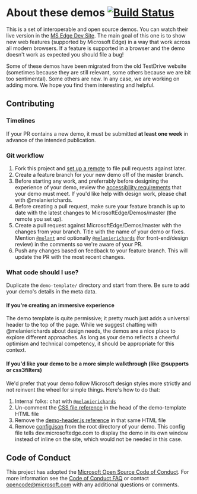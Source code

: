 # About these demos [![Build Status](https://travis-ci.org/MicrosoftEdge/Demos.svg?branch=master)](https://travis-ci.org/MicrosoftEdge/Demos)

This is a set of interoperable and open source demos. You can watch their live version in the [MS Edge Dev Site](https://dev.windows.com/en-us/microsoft-edge/testdrive/).
The main goal of this one is to show new web features (supported by Microsoft Edge) in a way that work across all modern browsers. If a feature
is supported in a browser and the demo doesn't work as expected you should file a bug!  

Some of these demos have been migrated from the old TestDrive website (sometimes because they are still relevant, some others because we are bit
too sentimental). Some others are new. In any case, we are working on adding more. We hope you find them interesting and helpful.

## Contributing

### Timelines

If your PR contains a new demo, it must be submitted **at least one week** in advance of the intended publication.

### Git workflow

1. Fork this project and [set up a remote](https://help.github.com/articles/configuring-a-remote-for-a-fork/) to file pull requests
against later.
2. Create a feature branch for your new demo off of the master branch.
3. Before starting any work, and preferrably before designing the experience of your demo, review the [accessibility requirements](.github/ACCESSIBILITY_REQS.md) that your demo must meet. If you'd like help with design work, please chat with @melanierichards.
4. Before creating a pull request, make sure your feature branch is up to date with the latest changes to MicrosoftEdge/Demos/master (the
remote you set up).
5. Create a pull request against MicrosoftEdge/Demos/master with the changes from your branch. Title with the name of your demo or fixes.
Mention [`@molant`](https://github.com/molant) and optionally [`@melanierichards`](https://github.com/melanierichards) (for front-end/design review) in the comments so we're aware of your PR.
6. Push any changes based on feedback to your feature branch. This will update the PR with the most recent changes.

### What code should I use?

Duplicate the `demo-template/` directory and start from there. Be sure to add your demo's details in the meta data.

#### If you're creating an immersive experience

The demo template is quite permissive; it pretty much just adds a universal header to the top of the page. While we suggest chatting with @melanierichards about design needs, the demos are a nice place to explore different approaches. As long as your demo reflects a cheerful optimism and technical competency, it should be appropriate for this context.

#### If you'd like your demo to be a more simple walkthrough (like @supports or css3filters)

We'd prefer that your demo follow Microsoft design styles more strictly and not reinvent the wheel for simple things. Here's how to do that:

1. Internal folks: chat with [`@melanierichards`](https://github.com/melanierichards)
2. Un-comment the [CSS file reference](https://github.com/MicrosoftEdge/Demos/blob/master/demo-template/index.html#L11) in the head of the demo-template HTML file
3. Remove the [demo-header.js reference](https://github.com/MicrosoftEdge/Demos/blob/master/demo-template/index.html#L20) in that same HTML file
4. Remove [config.json](https://github.com/MicrosoftEdge/Demos/blob/master/demo-template/config.json) from the root directory of your demo. This config file tells dev.microsoftedge.com to display the demo in its own window instead of inline on the site, which would not be needed in this case.

## Code of Conduct

This project has adopted the [Microsoft Open Source Code of Conduct](https://opensource.microsoft.com/codeofconduct/). For more information see the [Code of Conduct FAQ](https://opensource.microsoft.com/codeofconduct/faq/) or contact [opencode@microsoft.com](mailto:opencode@microsoft.com) with any additional questions or comments.